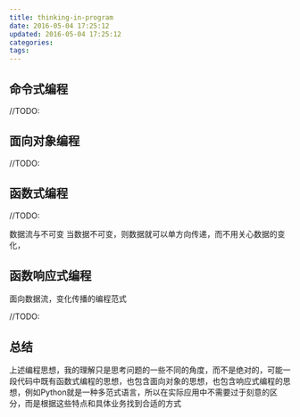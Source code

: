 ```yaml
---
title: thinking-in-program
date: 2016-05-04 17:25:12
updated: 2016-05-04 17:25:12
categories:
tags:
---
```



## 命令式编程
//TODO:

## 面向对象编程
//TODO:

## 函数式编程


//TODO:

数据流与不可变
  当数据不可变，则数据就可以单方向传递，而不用关心数据的变化，



## 函数响应式编程
面向数据流，变化传播的编程范式

//TODO:

## 总结
上述编程思想，我的理解只是思考问题的一些不同的角度，而不是绝对的，可能一段代码中既有函数式编程的思想，也包含面向对象的思想，也包含响应式编程的思想，例如Python就是一种多范式语言，所以在实际应用中不需要过于刻意的区分，而是根据这些特点和具体业务找到合适的方式
